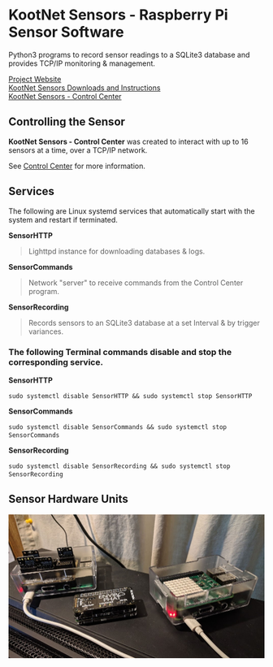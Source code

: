 # KootNet Sensors - Raspberry Pi Sensor Software
Python3 programs to record sensor readings to a SQLite3 database and provides TCP/IP monitoring & management.

[Project Website](http://kootenay-networks.com/?page_id=170)  
[KootNet Sensors Downloads and Instructions](http://kootenay-networks.com/?page_id=236)  
[KootNet Sensors - Control Center](https://github.com/chad-ermacora/sensor-control-center)

Controlling the Sensor
-------------------------

**KootNet Sensors - Control Center** was created to interact with up to 16 sensors at a time, over a TCP/IP network.

See [Control Center](https://github.com/chad-ermacora/sensor-control-center) for more information.


Services
----------

The following are Linux systemd services that automatically start with the system and restart if terminated. 

**SensorHTTP**
>Lighttpd instance for downloading databases & logs.

**SensorCommands**
>Network "server" to receive commands from the Control Center program.

**SensorRecording**
>Records sensors to an SQLite3 database at a set Interval & by trigger variances.

### The following Terminal commands disable and stop the corresponding service.

**SensorHTTP**
```
sudo systemctl disable SensorHTTP && sudo systemctl stop SensorHTTP
```

**SensorCommands**
```
sudo systemctl disable SensorCommands && sudo systemctl stop SensorCommands
```

**SensorRecording**
```
sudo systemctl disable SensorRecording && sudo systemctl stop SensorRecording
```

Sensor Hardware Units
---------------------
![KootNet Sensors - Raspberry Pi Sensors](SensorHardware.jpg "Raspberry Pi Sensors")
